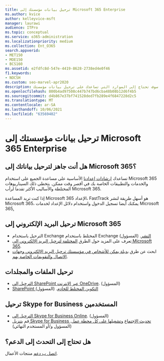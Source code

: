 ```yaml
---
title: ترحيل بيانات مؤسستك إلى Microsoft 365 Enterprise
ms.author: kvice
author: kelleyvice-msft
manager: laurawi
audience: ITPro
ms.topic: conceptual
ms.service: o365-administration
ms.localizationpriority: medium
ms.collection: Ent_O365
search.appverid:
- MET150
- MOE150
- BCS160
ms.assetid: e2fdfc8d-547e-4419-8628-2738ed4e0f46
f1.keywords:
- NOCSH
ms.custom: seo-marvel-apr2020
description: في هذه المقالة، سوف تحتاج إلى الموارد التي تساعدك على ترحيل بيانات مؤسستك Microsoft 365.
ms.openlocfilehash: 800b4ad97508c447b747bd6cba48b08b12d6f4b5
ms.sourcegitcommit: d4b867e37bf741528ded7fb289e4f6847228d2c5
ms.translationtype: MT
ms.contentlocale: ar-SA
ms.lasthandoff: 10/06/2021
ms.locfileid: "63569402"
---
```

# <a name="migrate-your-organization-data-to-microsoft-365-enterprise"></a>ترحيل بيانات مؤسستك إلى Microsoft 365 Enterprise

## <a name="ready-to-migrate-your-data-to-microsoft-365"></a>هل أنت جاهز لترحيل بياناتك إلى Microsoft 365؟

تساعدك [إرشادات إعدادنا](https://support.office.com/article/Set-up-Office-365-for-business-6a3a29a0-e616-4713-99d1-15eda62d04fa) الأساسية على مساعدة الجميع على استخدام Microsoft 365 والخدمات والتطبيقات الخاصة بك في أقصر وقت ممكن. يتخطى ذلك السيناريوهات المختلطة والأساليب الأكثر تقدما لرأب Microsoft 365. 
  
إذا كنت تريد المساعدة Microsoft 365 الإعداد، FastTrack هو أسهل طريقة [](https://fasttrack.microsoft.com/office) لنشر Microsoft 365، يمكنك أيضا تسجيل الدخول واستخدام دلائل الإعداد لخدمات Microsoft 365[.](setup-guides-for-microsoft-365.md)

## <a name="migrate-email-to-microsoft-365"></a>ترحيل البريد الإلكتروني إلى Microsoft 365
- الترحيل باستخدام Exchange المختلط باستخدام Exchange [النشر](https://technet.microsoft.com/exdeploy2013). (المسؤول)
- تعرف على المزيد حول الطرق [المختلفة لترحيل البريد الإلكتروني إلى Microsoft 365](https://support.office.com/article/Ways-to-migrate-multiple-email-accounts-to-Office-365-0a4913fe-60fb-498f-9155-a86516418842).
- ابحث عن طرق [بديلة يمكن للأشخاص في مؤسستك ترحيل البريد الإلكتروني وجهات الاتصال والتقويمات الخاصة بهم](https://support.office.com/article/Migrate-email-and-contacts-to-Office-365-for-business-a3e3bddb-582e-4133-8670-e61b9f58627e).

## <a name="migrate-files-and-folders"></a>ترحيل الملفات والمجلدات
- [الترحيل إلى SharePoint عبر الإنترنت OneDrive](/sharepointmigration/migrate-to-sharepoint-online). (المسؤول)
- [SharePoint التكوين المختلط للخادم](/SharePoint/hybrid/configuration-roadmaps). (المسؤول)

## <a name="migrate-skype-for-business-users"></a>ترحيل Skype for Business المستخدمين
- [الترحيل إلى Skype for Business Online](/SkypeForBusiness/hybrid/move-users-between-on-premises-and-cloud?bc=%2fSkypeForBusiness%2fbreadcrumb%2ftoc.json&toc=%2fSkypeForBusiness%2ftoc.json). (المسؤول)
- قم [بتنزيل Skype for Business تحديث الاجتماع](https://www.microsoft.com/download/details.aspx?id=51659) [وتشغيلها على كل محطة عمل](https://support.office.com/article/Meeting-Update-Tool-for-Skype-for-Business-and-Lync-2b525fe6-ed0f-4331-b533-c31546fcf4d4). (المسؤول و/أو المستخدم النهائي)
  
## <a name="need-to-talk-to-support"></a>هل تحتاج إلى التحدث إلى الدعم؟
[اتصل ب دعم](https://support.office.com/article/32a17ca7-6fa0-4870-8a8d-e25ba4ccfd4b) منتجات الأعمال.